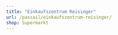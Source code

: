 ```yaml
---
title: "Einkaufszentrum Reisinger"
url: /passail/einkaufszentrum-reisinger/
shop: Supermarkt
---
```

